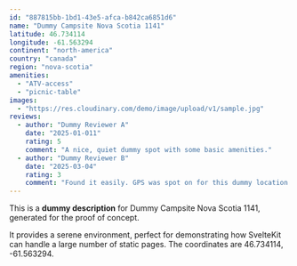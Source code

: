 ```yaml
---
id: "887815bb-1bd1-43e5-afca-b842ca6851d6"
name: "Dummy Campsite Nova Scotia 1141"
latitude: 46.734114
longitude: -61.563294
continent: "north-america"
country: "canada"
region: "nova-scotia"
amenities:
  - "ATV-access"
  - "picnic-table"
images:
  - "https://res.cloudinary.com/demo/image/upload/v1/sample.jpg"
reviews:
  - author: "Dummy Reviewer A"
    date: "2025-01-011"
    rating: 5
    comment: "A nice, quiet dummy spot with some basic amenities."
  - author: "Dummy Reviewer B"
    date: "2025-03-04"
    rating: 3
    comment: "Found it easily. GPS was spot on for this dummy location."
---
```


This is a **dummy description** for Dummy Campsite Nova Scotia 1141, generated for the proof of concept.

It provides a serene environment, perfect for demonstrating how SvelteKit can handle a large number of static pages. The coordinates are 46.734114, -61.563294.
